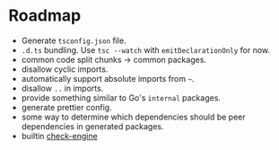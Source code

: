 # Roadmap

- Generate `tsconfig.json` file.
- `.d.ts` bundling. Use `tsc --watch` with `emitDeclarationOnly` for now.
- common code split chunks -> common packages.
- disallow cyclic imports.
- automatically support absolute imports from `~`.
- disallow `..` in imports.
- provide something similar to Go's `internal` packages.
- generate prettier config.
- some way to determine which dependencies should be peer dependencies in generated packages.
- builtin [check-engine](https://github.com/mohlsen/check-engine)
